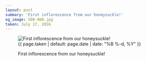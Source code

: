 ```yaml
---
layout: post
summary: 'First inflorescence from our honeysuckle!'
og_image: 508-960.jpg
taken: July 17, 2016
---
```


<figure class="post" data-src="{{ site.assets_url }}/{{ page.og_image }}">
<img alt="First inflorescence from our honeysuckle!" sizes="(min-width: 700px) 50vw, calc(100vw - 2rem)" src="{{ site.assets_url }}/508-480.jpg" srcset="{{ site.assets_url }}/508-960.jpg 960w, {{ site.assets_url }}/508-720.jpg 720w, {{ site.assets_url }}/508-480.jpg 480w, {{ site.assets_url }}/508-240.jpg 240w"/>
<figcaption>
<time>{{ page.taken | default: page.date | date: "%B %-d, %Y" }}</time>
<p>First inflorescence from our honeysuckle!</p>
</figcaption>
</figure>

